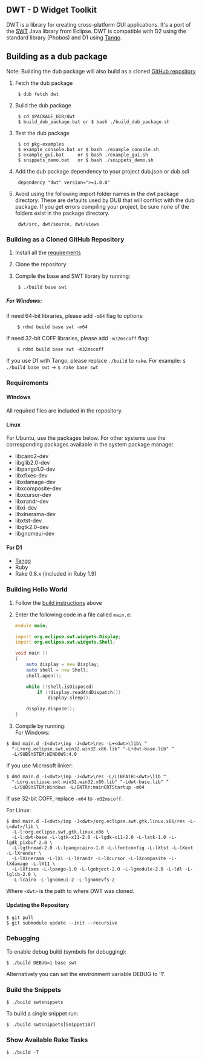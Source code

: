 ## DWT - D Widget Toolkit

DWT is a library for creating cross-platform GUI applications.
It's a port of the [SWT](http://www.eclipse.org/swt) Java library from Eclipse.
DWT is compatible with D2 using the standard library (Phobos) and D1 using
[Tango](http://dsource.org/projects/tango).

## Building as a dub package

Note: Building the dub package will also build as a cloned [GitHub repository](#building)

1. Fetch the dub package

		$ dub fetch dwt

2. Build the dub package

		$ cd $PACKAGE_DIR/dwt
		$ build_dub_package.bat or $ bash ./build_dub_package.sh

3. Test the dub package

		$ cd pkg-examples
		$ example_console.bat or $ bash ./example_console.sh
		$ example_gui.bat     or $ bash ./example_gui.sh
		$ snippets_demo.bat   or $ bash ./snippets_demo.sh
		
4. Add the dub package dependency to your project dub.json or dub.sdl

		dependency "dwt" version=">=1.0.0"
		
5. Avoid using the following import folder names in the dwt package directory.  These are defaults used by DUB that will conflict with the dub package. If you get errors compiling your project, be sure none of the folders exist in the package directory.

		dwt/src, dwt/source, dwt/views
		
### <a id="building"></a>Building as a Cloned GitHub Repository

1. Install all the [requirements](#requirements)
2. Clone the repository
3. Compile the base and SWT library by running:

		$ ./build base swt

  ##### For Windows:

  If need 64-bit libraries, please add `-m64` flag to options:

		$ rdmd build base swt -m64

  If need 32-bit COFF libraries, please add `-m32mscoff` flag:

		$ rdmd build base swt -m32mscoff

If you use D1 with Tango, please replace `./build` to `rake`.
For example:
	`$ ./build base swt` -> `$ rake base swt`

### <a id="requirements"></a>Requirements

#### Windows

All required files are included in the repository.

#### Linux

For Ubuntu, use the packages below. For other systems use the corresponding packages
available in the system package manager.

* libcairo2-dev
* libglib2.0-dev
* libpango1.0-dev
* libxfixes-dev
* libxdamage-dev
* libxcomposite-dev
* libxcursor-dev
* libxrandr-dev
* libxi-dev
* libxinerama-dev
* libxtst-dev
* libgtk2.0-dev
* libgnomeui-dev

#### For D1

* [Tango](http://dsource.org/projects/tango)
* Ruby
* Rake 0.8.x (included in Ruby 1.9)

### Building Hello World

1. Follow the [build instructions](#building) above
2. Enter the following code in a file called `main.d`:

	```d
	module main;

	import org.eclipse.swt.widgets.Display;
	import org.eclipse.swt.widgets.Shell;

	void main ()
	{
	    auto display = new Display;
	    auto shell = new Shell;
	    shell.open();

	    while (!shell.isDisposed)
	        if (!display.readAndDispatch())
	            display.sleep();

	    display.dispose();
	}
	```

3. Compile by running:<br />
For Windows:

  ```
  $ dmd main.d -I<dwt>\imp -J<dwt>\res -L+<dwt>\lib\ ^
    "-L+org.eclipse.swt.win32.win32.x86.lib" "-L+dwt-base.lib" ^
    -L/SUBSYSTEM:WINDOWS:4.0
  ```

  If you use Microsoft linker:

  ```
  $ dmd main.d -I<dwt>\imp -J<dwt>\res -L/LIBPATH:<dwt>\lib ^
    "-Lorg.eclipse.swt.win32.win32.x86.lib" "-Ldwt-base.lib" ^
    -L/SUBSYSTEM:Windows -L/ENTRY:mainCRTStartup -m64
  ```

  If use 32-bit COFF, replace `-m64` to `-m32mscoff`.

  For Linux:

  ```
  $ dmd main.d -I<dwt>/imp -J<dwt>/org.eclipse.swt.gtk.linux.x86/res -L-L<dwt>/lib \
    -L-l:org.eclipse.swt.gtk.linux.x86 \
    -L-l:dwt-base -L-lgtk-x11-2.0 -L-lgdk-x11-2.0 -L-latk-1.0 -L-lgdk_pixbuf-2.0 \
    -L-lgthread-2.0 -L-lpangocairo-1.0 -L-lfontconfig -L-lXtst -L-lXext -L-lXrender \
    -L-lXinerama -L-lXi -L-lXrandr -L-lXcursor -L-lXcomposite -L-lXdamage -L-lX11 \
    -L-lXfixes -L-lpango-1.0 -L-lgobject-2.0 -L-lgmodule-2.0 -L-ldl -L-lglib-2.0 \
    -L-lcairo -L-lgnomeui-2 -L-lgnomevfs-2
  ```

  Where `<dwt>` is the path to where DWT was cloned.

#### Updating the Repository

	$ git pull
	$ git submodule update --init --recursive

### Debugging
To enable debug build (symbols for debugging):

	$ ./build DEBUG=1 base swt

Alternatively you can set the environment variable DEBUG to '1'.

### Build the Snippets

	$ ./build swtsnippets

To build a single snippet run:

	$ ./build swtsnippets[Snippet107]

### Show Available Rake Tasks

	$ ./build -T
